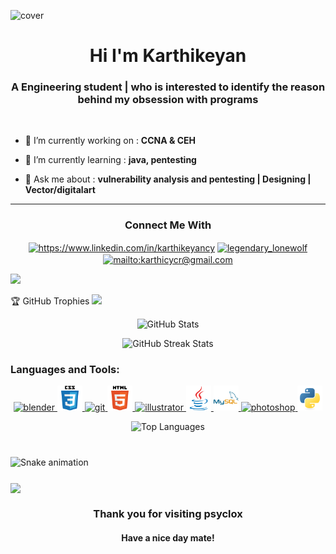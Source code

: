 ![cover](https://github.com/psyclox/psyclox/assets/160267134/87615d1c-f010-4e65-a816-bfdecef187e5)

<h1 align="center">Hi I'm Karthikeyan </h1>
<h3 align="center">A Engineering student | who is interested to identify the reason behind my obsession with programs</h3>
<br>

- 🔭 I’m currently working on     :  **CCNA & CEH**

- 🌱 I’m currently learning       :  **java, pentesting**

- 💬 Ask me about                 :  **vulnerability analysis and pentesting | Designing | Vector/digitalart**

  
_______________________________________________________________________________________________________________________________

<h3 align="center">Connect Me With </h3>
<p align="center">
<a href="https://www.linkedin.com/in/karthikeyancy" target="blank"><img align="center" src="https://raw.githubusercontent.com/rahuldkjain/github-profile-readme-generator/master/src/images/icons/Social/linked-in-alt.svg" alt="https://www.linkedin.com/in/karthikeyancy" height="30" width="40" /></a>
  <a href="https://t.me/legendary_lonewolf" target="blank"><img align="center" src="https://github.com/psyclox/psyclox/assets/160267134/06b14b8c-f3a9-410b-a533-e7c49855e011" alt="legendary_lonewolf" height="50" width="50" /></a> 
<a href="mailto:karthicycr@gmail.com" target="blank"><img align="center" src="https://github.com/psyclox/psyclox/assets/160267134/fa7e2c5b-966d-4925-b371-8b529da8cc73" alt="mailto:karthicycr@gmail.com" height="40" width="40" /></a>
</p>

[![](https://visitcount.itsvg.in/api?id=psyclox&icon=8&color=9)](https://visitcount.itsvg.in)


🏆 GitHub Trophies
![](https://github-profile-trophy.vercel.app/?username=psyclox&theme=dracula&no-frame=false&no-bg=true&margin-w=4)

<p align="center">
  <img src="https://github-readme-stats.vercel.app/api?username=psyclox&show_icons=true&theme=tokyonight&hide_border=true&include_all_commits=true&count_private=false" alt="GitHub Stats">
</p>

<p align="center">
  <img src="https://github-readme-streak-stats.herokuapp.com/?user=psyclox&theme=tokyonight&hide_border=true" alt="GitHub Streak Stats">
</p>




<h3 align="left">Languages and Tools:</h3>
<p align="center"> <a href="https://www.blender.org/" target="_blank" rel="noreferrer"> <img src="https://download.blender.org/branding/community/blender_community_badge_white.svg" alt="blender" width="40" height="40"/> </a>  <a href="https://www.w3schools.com/css/" target="_blank" rel="noreferrer"> <img src="https://raw.githubusercontent.com/devicons/devicon/master/icons/css3/css3-original-wordmark.svg" alt="css3" width="40" height="40"/> </a> <a href="https://git-scm.com/" target="_blank" rel="noreferrer"> <img src="https://www.vectorlogo.zone/logos/git-scm/git-scm-icon.svg" alt="git" width="40" height="40"/> </a> <a href="https://www.w3.org/html/" target="_blank" rel="noreferrer"> <img src="https://raw.githubusercontent.com/devicons/devicon/master/icons/html5/html5-original-wordmark.svg" alt="html5" width="40" height="40"/> </a> <a href="https://www.adobe.com/in/products/illustrator.html" target="_blank" rel="noreferrer"> <img src="https://www.vectorlogo.zone/logos/adobe_illustrator/adobe_illustrator-icon.svg" alt="illustrator" width="35" height="35"/> </a> <a href="https://www.java.com" target="_blank" rel="noreferrer"> <img src="https://raw.githubusercontent.com/devicons/devicon/master/icons/java/java-original.svg" alt="java" width="40" height="40"/> </a> <a href="https://www.mysql.com/" target="_blank" rel="noreferrer"> <img src="https://raw.githubusercontent.com/devicons/devicon/master/icons/mysql/mysql-original-wordmark.svg" alt="mysql" width="40" height="40"/> </a> <a href="https://www.photoshop.com/en" target="_blank" rel="noreferrer"> <img src="https://github.com/psyclox/psyclox/assets/160267134/1e901d8e-c28c-4fde-ad13-a0339797e6d5" alt="photoshop" width="40" height="40"/> </a> <a href="https://www.python.org" target="_blank" rel="noreferrer"> <img src="https://raw.githubusercontent.com/devicons/devicon/master/icons/python/python-original.svg" alt="python" width="40" height="40"/> </a>  </p>


<p align="center">
  <img src="https://github-readme-stats.vercel.app/api/top-langs/?username=psyclox&theme=tokyonight&hide_border=true&include_all_commits=true&count_private=false&layout=compact" alt="Top Languages">
</p>

###

<br clear="both">

<img src="https://raw.githubusercontent.com/maurodesouza/maurodesouza/output/snake.svg" alt="Snake animation" />

###

<td><img align="center" height="150" src="https://github.com/psyclox/psyclox/assets/160267134/cb9941e6-0b7a-42fa-8c15-e920eb9f44d8" /></td>
 <h3 align="center">Thank you for visiting psyclox </h3>
  <h4 align="center">Have a nice day mate! </h4>
